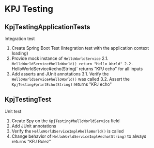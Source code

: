 # KPJ Testing

## KpjTestingApplicationTests
Integration test

1. Create Spring Boot Test (Integration test with the application context
loading) 
2. Provide mock instance of `HelloWorldService`
2.1. `HelloWorldService#helloWorld() return "Hello World"
2.2. `HelloWorldService#echo(String)` returns "KPJ echo" for all inputs
3. Add asserts and JUnit annotations
3.1. Verify the `HelloWorldService#helloWorld()` was called
3.2. Assert the `KpjTesting#printEcho(String)` returns "KPJ echo"


## KpjTestingTest
Unit test

1. Create Spy on the `KpjTesting#helloWorldService` field
2. Add JUnit annotations
3. Verify the `HelloWorldServiceImpl#helloWorld()` is called
4. Change behavior of `HelloWorldServiceImpl#echo(String)` to always returns "KPJ Rulez"

